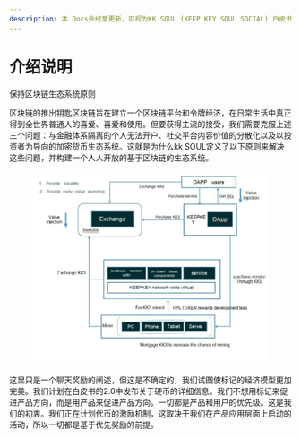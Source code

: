 ```yaml
---
description: 本 Docs会经常更新，可视为KK SOUL (KEEP KEY SOUL SOCIAL) 白皮书/路线图
---
```


# 介绍说明

保持区块链生态系统原则

区块链的推出钥匙区块链旨在建立一个区块链平台和令牌经济，在日常生活中真正得到全世界普通人的喜爱、喜爱和使用。但要获得主流的接受，我们需要克服上述三个问题：与金融体系隔离的个人无法开户、社交平台内容价值的分散化以及以投资者为导向的加密货币生态系统。这就是为什么kk SOUL定义了以下原则来解决这些问题，并构建一个人人开放的基于区块链的生态系统。

<figure><img src="../.gitbook/assets/image.png" alt=""><figcaption></figcaption></figure>



这里只是一个聊天奖励的阐述，但这是不确定的，我们试图使标记的经济模型更加完美。我们计划在白皮书的2.0中发布关于硬币的详细信息。我们不想用标记来促进产品方向，而是用产品来促进产品方向。一切都是产品和用户的优先级。这是我们的初衷。我们正在计划代币的激励机制，这取决于我们在产品应用层面上启动的活动，所以一切都是基于优先奖励的前提。

